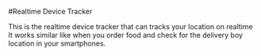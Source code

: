 #Realtime Device Tracker

This is the realtime device tracker that can tracks your location on realtime 
It works similar like when you order food and check for the delivery boy location in your smartphones.
